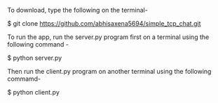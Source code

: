 To download, type the following on the terminal-

$ git clone https://github.com/abhisaxena5694/simple_tcp_chat.git

To run the app, run the server.py program first on a terminal using the following command - 

$ python server.py

Then run the client.py program on another terminal using the following commamd-

$ python client.py
